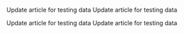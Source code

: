 Update article for testing data 
Update article for testing data 

Update article for testing data 
Update article for testing data 
